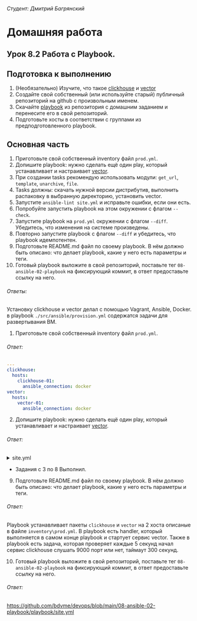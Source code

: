 *Студент: Дмитрий Багрянский*

# Домашняя работа

## Урок 8.2 Работа с Playbook.

## Подготовка к выполнению

1. (Необязательно) Изучите, что такое [clickhouse](https://www.youtube.com/watch?v=fjTNS2zkeBs) и [vector](https://www.youtube.com/watch?v=CgEhyffisLY)
2. Создайте свой собственный (или используйте старый) публичный репозиторий на github с произвольным именем.
3. Скачайте [playbook](./playbook/) из репозитория с домашним заданием и перенесите его в свой репозиторий.
4. Подготовьте хосты в соответствии с группами из предподготовленного playbook.

## Основная часть

1. Приготовьте свой собственный inventory файл `prod.yml`.
2. Допишите playbook: нужно сделать ещё один play, который устанавливает и настраивает [vector](https://vector.dev).
3. При создании tasks рекомендую использовать модули: `get_url`, `template`, `unarchive`, `file`.
4. Tasks должны: скачать нужной версии дистрибутив, выполнить распаковку в выбранную директорию, установить vector.
5. Запустите `ansible-lint site.yml` и исправьте ошибки, если они есть.
6. Попробуйте запустить playbook на этом окружении с флагом `--check`.
7. Запустите playbook на `prod.yml` окружении с флагом `--diff`. Убедитесь, что изменения на системе произведены.
8. Повторно запустите playbook с флагом `--diff` и убедитесь, что playbook идемпотентен.
9. Подготовьте README.md файл по своему playbook. В нём должно быть описано: что делает playbook, какие у него есть параметры и теги.
10. Готовый playbook выложите в свой репозиторий, поставьте тег `08-ansible-02-playbook` на фиксирующий коммит, в ответ предоставьте ссылку на него.

###### Ответы:

Установку clickhouse и vector делал с помощью Vagrant, Ansible, Docker.
в playbook `./src/ansible/provision.yml` содержатся задачи для развертывания ВМ.

1. Приготовьте свой собственный inventory файл `prod.yml`.

###### Ответ:

```yaml
---
clickhouse:
  hosts:
    clickhouse-01:
      ansible_connection: docker
vector:
  hosts:
    vector-01:
      ansible_connection: docker
```

2. Допишите playbook: нужно сделать ещё один play, который устанавливает и настраивает [vector](https://vector.dev).

###### Ответ:

<details>
  <summary>site.yml</summary>

```yaml
---
- name: Install Clickhouse
  hosts: clickhouse
  handlers:

  tasks:
    - block:
        - name: Get clickhouse distrib
          ansible.builtin.get_url:
            url: "https://packages.clickhouse.com/rpm/stable/{{ item }}-{{ clickhouse_version }}.noarch.rpm"
            dest: "./{{ item }}-{{ clickhouse_version }}.rpm"
          with_items: "{{ clickhouse_packages }}"
      rescue:
        - name: Get clickhouse distrib
          ansible.builtin.get_url:
            url: "https://packages.clickhouse.com/rpm/stable/clickhouse-common-static-{{ clickhouse_version }}.x86_64.rpm"
            dest: "./clickhouse-common-static-{{ clickhouse_version }}.rpm"
    - name: Install clickhouse packages
      become: true
      ansible.builtin.yum:
        name:
          - clickhouse-common-static-{{ clickhouse_version }}.rpm
          - clickhouse-client-{{ clickhouse_version }}.rpm
          - clickhouse-server-{{ clickhouse_version }}.rpm
    - name: Start clickhouse service
      become: true
      ansible.builtin.service:
        name: clickhouse-server
        state: restarted
    - name: Verify clickhouse-server is listening on 9000
      wait_for:
        port: 9000
        delay: 5
        timeout: 300
    - name: Create database
      command: clickhouse-client -q 'create database logs;'
      register: create_db
      failed_when: create_db.rc | default('') != 0 and create_db.rc | default('') !=82
      changed_when: create_db.rc | default('') == 0
- name: Install Vector
  hosts: vector
  handlers:
    - name: Start vector service
      become: true
      ansible.builtin.service:
        name: vector
        state: restarted
  tasks:
    - name: Get vector distrib
      ansible.builtin.get_url:
        url: "https://packages.timber.io/vector/{{ vector_version }}/vector-{{ vector_version }}-1.x86_64.rpm"
        dest: "./vector-{{ vector_version }}-1.x86_64.rpm"
    - name: Install vector package
      become: true
      ansible.builtin.yum:
        name:
          - vector-{{ vector_version }}-1.x86_64.rpm
      notify: Start vector service
```

</details>

* Задания с 3 по 8 Выполнил.

9. Подготовьте README.md файл по своему playbook. В нём должно быть описано: что делает playbook, какие у него есть параметры и теги.

###### Ответ:

Playbook устанавливает пакеты `clickhouse` и `vector` на 2 хоста описаные в файле `inventory\prod.yml`. В playbook есть handler, который выполняется в самом конце playbook и стартует сервис vector. Также в playbook есть задача, которая проверяет каждые 5 секунд начал сервис clickhouse слушать 9000 порт или нет, таймаут 300 секунд.

10. Готовый playbook выложите в свой репозиторий, поставьте тег `08-ansible-02-playbook` на фиксирующий коммит, в ответ предоставьте ссылку на него.

###### Ответ:

https://github.com/bdvme/devops/blob/main/08-ansible-02-playbook/playbook/site.yml
